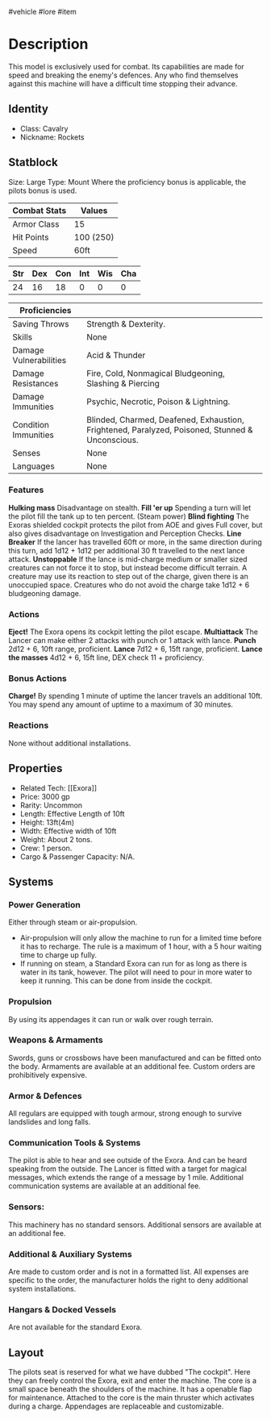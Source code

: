 #vehicle #lore #item
# Description
This model is exclusively used for combat. Its capabilities are made for speed and breaking the enemy's defences. 
Any who find themselves against this machine will have a difficult time stopping their advance.
## Identity
- Class: Cavalry
- Nickname: Rockets

## Statblock
Size: Large
Type: Mount
Where the proficiency bonus is applicable, the pilots bonus is used.

| Combat Stats | Values    |
| ------------ | --------- |
| Armor Class  | 15        |
| Hit Points   | 100 (250) |
| Speed        | 60ft      | 

| Str | Dex | Con | Int | Wis | Cha |
| --- | --- | --- | --- | --- | --- |
| 24  | 16  | 18  | 0   | 0   | 0   |

| Proficiencies          |                                                                                                 |
| ---------------------- | ----------------------------------------------------------------------------------------------- |
| Saving Throws          | Strength & Dexterity.                                                                           |
| Skills                 | None                                                                                            | 
| Damage Vulnerabilities | Acid & Thunder                                                                                  |
| Damage Resistances     | Fire, Cold, Nonmagical Bludgeoning, Slashing & Piercing                                         |
| Damage Immunities      | Psychic, Necrotic, Poison & Lightning.                                                          |
| Condition Immunities   | Blinded, Charmed, Deafened, Exhaustion, Frightened, Paralyzed, Poisoned, Stunned & Unconscious. |
| Senses                 | None                                                                                            |
| Languages              | None                                                                                            |

### Features
**Hulking mass** Disadvantage on stealth.
**Fill 'er up** Spending a turn will let the pilot fill the tank up to ten percent. (Steam power)
**Blind fighting** The Exoras shielded cockpit protects the pilot from AOE and gives Full cover, but also gives disadvantage on Investigation and Perception Checks.
**Line Breaker** If the lancer has travelled 60ft or more, in the same direction during this turn, add 1d12 + 1d12 per additional 30 ft travelled to the next lance attack.
**Unstoppable** If the lance is mid-charge medium or smaller sized creatures can not force it to stop, but instead become difficult terrain. A creature may use its reaction to step out of the charge, given there is an unoccupied space. 
Creatures who do not avoid the charge take 1d12 + 6 bludgeoning damage.

### Actions
**Eject!** The Exora opens its cockpit letting the pilot escape. 
**Multiattack** The Lancer can make either 2 attacks with punch or 1 attack with lance.
**Punch** 2d12 + 6, 10ft range, proficient.
**Lance** 7d12 + 6, 15ft range, proficient.
**Lance the masses** 4d12 + 6, 15ft line, DEX check 11 + proficiency.

### Bonus Actions
**Charge!** By spending 1 minute of uptime the lancer travels an additional 10ft. You may spend any amount of uptime to a maximum of 30 minutes.

### Reactions
None without additional installations.
## Properties
- Related Tech: [[Exora]]
- Price: 3000 gp
- Rarity: Uncommon
- Length: Effective Length of 10ft
- Height: 13ft(4m)
- Width: Effective width of 10ft
- Weight: About 2 tons.
- Crew: 1 person.
- Cargo & Passenger Capacity: N/A.

## Systems
### Power Generation
Either through steam or air-propulsion.
- Air-propulsion will only allow the machine to run for a limited time before it has to recharge. The rule is a maximum of 1 hour, with a 5 hour waiting time to charge up fully.
- If running on steam, a Standard Exora can run for as long as there is water in its tank, however. The pilot will need to pour in more water to keep it running. This can be done from inside the cockpit.
### Propulsion
By using its appendages it can run or walk over rough terrain.
### Weapons & Armaments
Swords, guns or crossbows have been manufactured and can be fitted onto the body. 
Armaments are available at an additional fee. Custom orders are prohibitively expensive.
### Armor & Defences
All regulars are equipped with tough armour, strong enough to survive landslides and long falls.
### Communication Tools & Systems
The pilot is able to hear and see outside of the Exora. And can be heard speaking from the outside.
The Lancer is fitted with a target for magical messages, which extends the range of a message by 1 mile.
Additional communication systems are available at an additional fee.
### Sensors:
This machinery has no standard sensors.
Additional sensors are available at an additional fee.
### Additional & Auxiliary Systems
Are made to custom order and is not in a formatted list. All expenses are specific to the order, the manufacturer holds the right to deny additional system installations.
### Hangars & Docked Vessels
Are not available for the standard Exora.
## Layout
The pilots seat is reserved for what we have dubbed "The cockpit". Here they can freely control the Exora, exit and enter the machine. 
The core is a small space beneath the shoulders of the machine. It has a openable flap for maintenance. 
Attached to the core is the main thruster which activates during a charge.
Appendages are replaceable and customizable.

